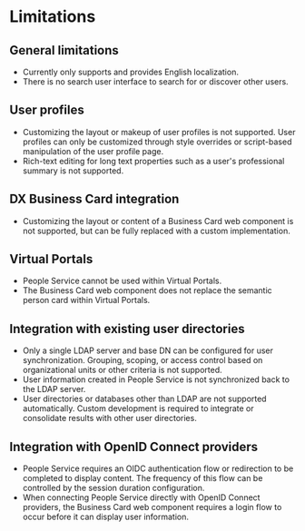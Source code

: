 # Limitations

## General limitations

- Currently only supports and provides English localization.
- There is no search user interface to search for or discover other users.

## User profiles

- Customizing the layout or makeup of user profiles is not supported. User profiles can only be customized through style overrides or script-based manipulation of the user profile page.
- Rich-text editing for long text properties such as a user's professional summary is not supported.

## DX Business Card integration

- Customizing the layout or content of a Business Card web component is not supported, but can be fully replaced with a custom implementation.

## Virtual Portals

- People Service cannot be used within Virtual Portals.
- The Business Card web component does not replace the semantic person card within Virtual Portals.

## Integration with existing user directories

- Only a single LDAP server and base DN can be configured for user synchronization. Grouping, scoping, or access control based on organizational units or other criteria is not supported.
- User information created in People Service is not synchronized back to the LDAP server.
- User directories or databases other than LDAP are not supported automatically. Custom development is required to integrate or consolidate results with other user directories.

## Integration with OpenID Connect providers

- People Service requires an OIDC authentication flow or redirection to be completed to display content. The frequency of this flow can be controlled by the session duration configuration.
- When connecting People Service directly with OpenID Connect providers, the Business Card web component requires a login flow to occur before it can display user information.